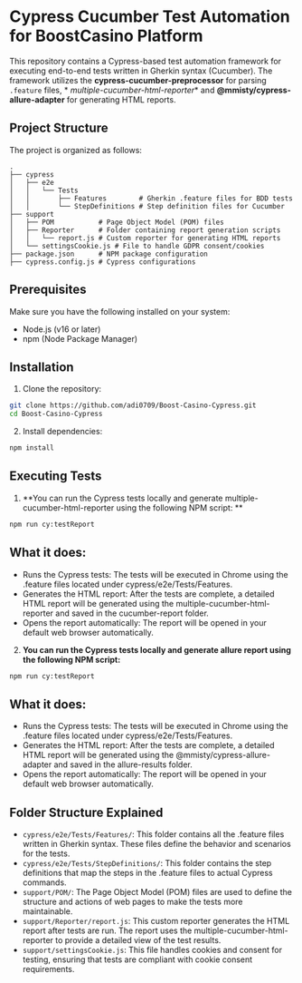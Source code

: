 # Cypress Cucumber Test Automation for BoostCasino Platform

This repository contains a Cypress-based test automation framework for executing end-to-end tests written in Gherkin
syntax (Cucumber). The framework utilizes the **cypress-cucumber-preprocessor** for parsing `.feature` files, *
*multiple-cucumber-html-reporter** and **@mmisty/cypress-allure-adapter** for generating HTML reports.

## Project Structure

The project is organized as follows:

```
.
├── cypress
│   ├── e2e
│   │   └── Tests
│   │       ├── Features        # Gherkin .feature files for BDD tests
│   │       └── StepDefinitions # Step definition files for Cucumber
├── support
│   ├── POM           # Page Object Model (POM) files
│   ├── Reporter      # Folder containing report generation scripts
│   │   └── report.js # Custom reporter for generating HTML reports
│   └── settingsCookie.js # File to handle GDPR consent/cookies
├── package.json      # NPM package configuration
├── cypress.config.js # Cypress configurations

```

## Prerequisites

Make sure you have the following installed on your system:

- Node.js (v16 or later)
- npm (Node Package Manager)

## Installation

1. Clone the repository:

```bash
git clone https://github.com/adi0709/Boost-Casino-Cypress.git
cd Boost-Casino-Cypress
```

2. Install dependencies:

```bash
npm install
 ```

## Executing Tests

1. **You can run the Cypress tests locally and generate multiple-cucumber-html-reporter using the following NPM script:
   **

```bash
npm run cy:testReport
```

## What it does:

- Runs the Cypress tests: The tests will be executed in Chrome using the .feature files located under
  cypress/e2e/Tests/Features.
- Generates the HTML report: After the tests are complete, a detailed HTML report will be generated using the
  multiple-cucumber-html-reporter and saved in the cucumber-report folder.
- Opens the report automatically: The report will be opened in your default web browser automatically.

2. **You can run the Cypress tests locally and generate allure report using the following NPM script:**

```bash
npm run cy:testReport
```

## What it does:

- Runs the Cypress tests: The tests will be executed in Chrome using the .feature files located under
  cypress/e2e/Tests/Features.
- Generates the HTML report: After the tests are complete, a detailed HTML report will be generated using the
  @mmisty/cypress-allure-adapter and saved in the allure-results folder.
- Opens the report automatically: The report will be opened in your default web browser automatically.

## Folder Structure Explained

- `cypress/e2e/Tests/Features/`: This folder contains all the .feature files written in Gherkin syntax. These files
  define the behavior and scenarios for the tests.
- `cypress/e2e/Tests/StepDefinitions/`: This folder contains the step definitions that map the steps in the .feature
  files to actual Cypress commands.
- `support/POM/`: The Page Object Model (POM) files are used to define the structure and actions of web pages to make
  the tests more maintainable.
- `support/Reporter/report.js`: This custom reporter generates the HTML report after tests are run. The report uses the
  multiple-cucumber-html-reporter to provide a detailed view of the test results.
- `support/settingsCookie.js`: This file handles cookies and consent for testing, ensuring that tests are compliant with
  cookie consent requirements.